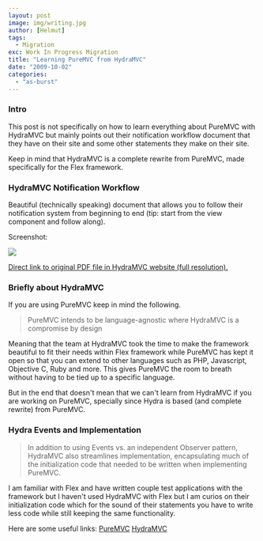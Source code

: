 ```yaml
---
layout: post
image: img/writing.jpg
author: [Helmut]
tags:
  - Migration
exc: Work In Progress Migration
title: "Learning PureMVC from HydraMVC"
date: "2009-10-02"
categories: 
  - "as-burst"
---
```


### Intro

This post is not specifically on how to learn everything about PureMVC with HydraMVC but mainly points out their notification workflow document that they have on their site and some other statements they make on their site.

Keep in mind that HydraMVC is a complete rewrite from PureMVC, made specifically for the Flex framework.

### HydraMVC Notification Workflow

Beautiful (technically speaking) document that allows you to follow their notification system from beginning to end (tip: start from the view component and follow along).

Screenshot:

![](images/hydramvc_notification_workflow.jpg)

[Direct link to original PDF file in HydraMVC website (full resolution).](http://hydraframework.com/files/HydraFrameworkWorkflow.pdf)

### Briefly about HydraMVC

If you are using PureMVC keep in mind the following.

> PureMVC intends to be language-agnostic where HydraMVC is a compromise by design

Meaning that the team at HydraMVC took the time to make the framework beautiful to fit their needs within Flex framework while PureMVC has kept it open so that you can extend to other languages such as PHP, Javascript, Objective C, Ruby and more. This gives PureMVC the room to breath without having to be tied up to a specific language.

But in the end that doesn't mean that we can't learn from HydraMVC if you are working on PureMVC, specially since Hydra is based (and complete rewrite) from PureMVC.

### Hydra Events and Implementation

> In addition to using Events vs. an independent Observer pattern, HydraMVC also streamlines implementation, encapsulating much of the initialization code that needed to be written when implementing PureMVC.

I am familiar with Flex and have written couple test applications with the framework but I haven't used HydraMVC with Flex but I am curios on their initialization code which for the sound of their statements you have to write less code while still keeping the same functionality.

Here are some useful links: [PureMVC](http://www.puremvc.org) [HydraMVC](http://www.hydramvc)
